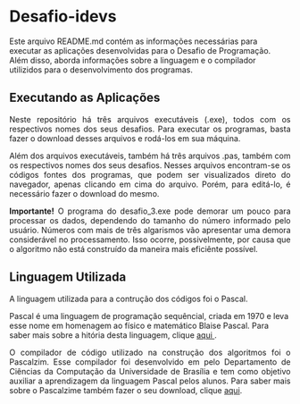 <h1>Desafio-idevs</h1>
<p aling="justify">Este arquivo README.md contém as informações necessárias para executar as aplicações desenvolvidas para o Desafio de Programação. Além disso, aborda informações sobre a linguagem e o compilador utilizidos para o desenvolvimento dos programas. </p>

<h2>Executando as Aplicações</h2>
<p align="justify">Neste repositório há três arquivos executáveis (.exe), todos com os respectivos nomes dos seus desafios. Para executar os programas, basta fazer o download desses arquivos e rodá-los em sua máquina.</p>
<p align="justify">Além dos arquivos executáveis, também há três arquivos .pas, também com os respectivos nomes dos seus desafios. Nesses arquivos encontram-se os 
códigos fontes dos programas, que podem ser visualizados direto do navegador, apenas clicando em cima do arquivo. Porém, para editá-lo, é necessário fazer o download 
do mesmo.</p>
<p align="justify"><b>Importante!</b> O programa do desafio_3.exe pode demorar um pouco para processar os dados, dependendo do tamanho do número informado pelo usuário. Números com mais de três algarismos vão apresentar uma demora considerável no processamento. Isso ocorre, possivelmente, por causa que o algoritmo não está construído da maneira mais eficiênte possível.</p>


<h2>Linguagem Utilizada</h2>
<p align="justify">A linguagem utilizada para a contrução dos códigos foi o Pascal.</p> 
<p>Pascal é uma linguagem de programação sequêncial, criada em 1970 e leva esse nome em homenagem ao físico e matemático Blaise Pascal. Para saber mais sobre a hitória desta linguagem, clique <a href="https://pt.wikipedia.org/wiki/Pascal_(linguagem_de_programa%C3%A7%C3%A3o)"> aqui <a>.  </p>
<p align="justify">O compilador de código utilizado na construção dos algoritmos foi o Pascalzim. Esse compilador foi desenvolvido em  pelo Departamento de Ciências da Computação da Universidade de Brasília e tem como objetivo auxiliar a aprendizagem da linguagem Pascal pelos alunos. Para saber mais sobre o Pascalzime também fazer o seu download, clique <a href="http://pascalzimbr.blogspot.com/"> aqui</a>.   </p> 
 
